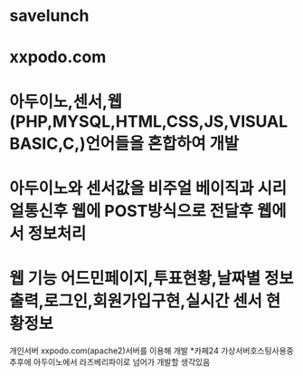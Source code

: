 # savelunch
# xxpodo.com
# 아두이노,센서,웹(PHP,MYSQL,HTML,CSS,JS,VISUAL BASIC,C,)언어들을 혼합하여 개발
# 아두이노와 센서값을 비주얼 베이직과 시리얼통신후 웹에 POST방식으로 전달후 웹에서 정보처리
# 웹 기능 어드민페이지,투표현황,날짜별 정보출력,로그인,회원가입구현,실시간 센서 현황정보
개인서버 xxpodo.com(apache2)서버를 이용해 개발 *카페24 가상서버호스팅사용중 
추후에 아두이노에서 라즈베리파이로 넘어가 개발할 생각있음
